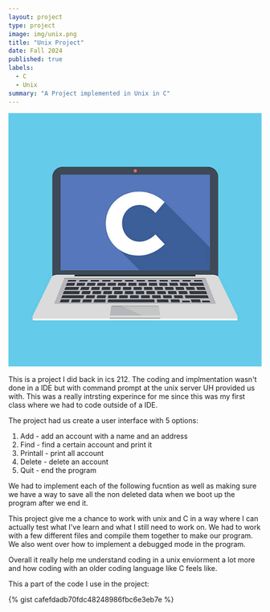 ```yaml
---
layout: project
type: project
image: img/unix.png
title: "Unix Project"
date: Fall 2024 
published: true
labels:
  - C
  - Unix
summary: "A Project implemented in Unix in C"
---
```


<img class="img-fluid" src="../img/C.jpg">

This is a project I did back in ics 212. The coding and implmentation wasn't done in a IDE but with command prompt at the unix server UH provided us with. This was a really intrsting experince for me since this was my first class where we had to code outside of a IDE.

The project had us create a user interface with 5 options:

  1. Add - add an account with a name and an address
  2. Find - find a certain account and print it
  3. Printall - print all account
  4. Delete - delete an account
  5. Quit - end the program

We had to implement each of the following fucntion as well as making sure we have a way to save all the non deleted data when we boot up the program after we end it.

This project give me a chance to work with unix and C in a way where I can actually test what I've learn and what I still need to work on. We had to work with a few different files and compile them together to make our program. We also went over how to implement a debugged mode in the program. 

Overall it really help me understand coding in a unix enviorment a lot more and how coding with an older coding language like C feels like.

This a part of the code I use in the project:

{% gist cafefdadb70fdc48248986fbc6e3eb7e %}
